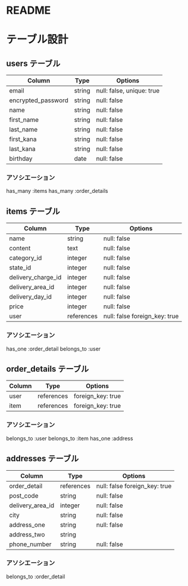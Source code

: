 # README

# テーブル設計

## users テーブル

| Column             | Type   | Options     |
| ------------------ | ------ | ----------- |
| email              | string | null: false, unique: true  |
| encrypted_password | string | null: false |
| name               | string | null: false |
| first_name         | string | null: false |
| last_name          | string | null: false |
| first_kana         | string | null: false |
| last_kana          | string | null: false |
| birthday           | date | null: false |

### アソシエーション

has_many :items
has_many :order_details 

## items テーブル

| Column             | Type       | Options     |
| ------------------ | ---------- | ----------- |
| name               | string     | null: false |
| content            | text       | null: false |
| category_id        | integer    | null: false |
| state_id           | integer    | null: false |
| delivery_charge_id | integer    | null: false |
| delivery_area_id   | integer    | null: false |
| delivery_day_id    | integer    | null: false |
| price              | integer    | null: false |
| user               | references | null: false foreign_key: true |

### アソシエーション
has_one :order_detail
belongs_to :user

## order_details テーブル
| Column             | Type       | Options           |
| ------------------ | ---------- | ----------------- |
| user               | references | foreign_key: true |
| item               | references | foreign_key: true |

### アソシエーション
belongs_to :user
belongs_to :item
has_one :address

## addresses テーブル

| Column             | Type       | Options     |
| ------------------ | ---------- | ----------- |
| order_detail       | references | null: false foreign_key: true |
| post_code          | string     | null: false |
| delivery_area_id   | integer    | null: false |
| city               | string     | null: false |
| address_one        | string     | null: false |
| address_two        | string     | |
| phone_number       | string     | null: false |

### アソシエーション
belongs_to :order_detail
